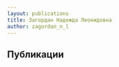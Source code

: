```yaml
---
layout: publications
title: Загордан Надежда Леонидовна
author: zagordan_n_l
---
```


Публикации
----------
